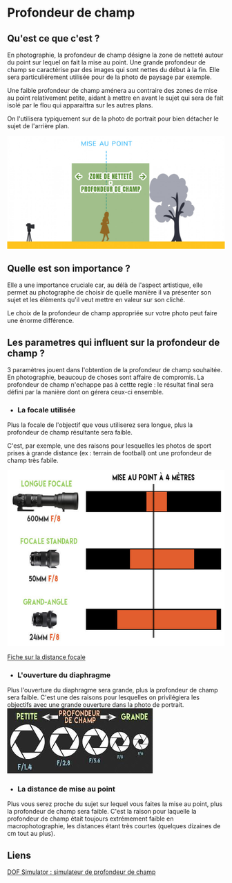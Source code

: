 # Profondeur de champ

## Qu'est ce que c'est ?

En photographie, la profondeur de champ désigne la zone de netteté autour du point sur lequel on fait la mise au point.
Une grande profondeur de champ se caractérise par des images qui sont nettes du début à la fin.
Elle sera particuliérement utilisée pour de la photo de paysage par exemple.

Une faible profondeur de champ aménera au contraire des zones de mise au point relativement petite, aidant à mettre en avant le sujet qui sera de fait isolé par le flou qui apparaittra sur les autres plans.

On l'utilisera typiquement sur de la photo de portrait pour bien détacher le sujet de l'arrière plan.

![Définition de la profondeur de champ](../images/profondeur_de_champ/definition.jpg)

## Quelle est son importance ?

Elle a une importance cruciale car, au délà de l'aspect artistique, elle permet au photographe de choisir de quelle manière il va présenter son sujet et les éléments qu'il veut mettre en valeur sur son cliché.

Le choix de la profondeur de champ appropriée sur votre photo peut faire une énorme différence.

## Les parametres qui influent sur la profondeur de champ ?

3 paramètres jouent dans l'obtention de la profondeur de champ souhaitée.
En photographie, beaucoup de choses sont affaire de compromis. La profondeur de champ n'echappe pas à cettte regle : le résultat final sera défini par la manière dont on gérera ceux-ci ensemble.

* ### La focale utilisée

Plus la focale de l'objectif que vous utiliserez sera longue, plus la profondeur de champ résultante sera faible.

C'est, par exemple, une des raisons pour lesquelles les photos de sport prises à grande distance (ex : terrain de football) ont une profondeur de champ très fabile.

![Evolution de la profondeur de champ selon la focale utilisée](../images/profondeur_de_champ/focale.jpg)

[Fiche sur la distance focale](focale.md)

* ### L'ouverture du diaphragme

Plus l'ouverture du diaphragme sera grande, plus la profondeur de champ sera faible.
C'est une des raisons pour lesquelles on privilégiera les objectifs avec une grande ouverture dans la photo de portrait.
![Evolution de la profondeur de champs selon l'ouverture du diapragme](../images/profondeur_de_champ/diaph.jpg)

* ### La distance de mise au point

Plus vous serez proche du sujet sur lequel vous faites la mise au point, plus la profondeur de champ sera faible.
C'est la raison pour laquelle la profondeur de champ était toujours extrémement faible en macrophotographie, les distances étant très courtes (quelques dizaines de cm tout au plus).

## Liens

[DOF Simulator : simulateur de profondeur de champ](https://dofsimulator.net/en/)

